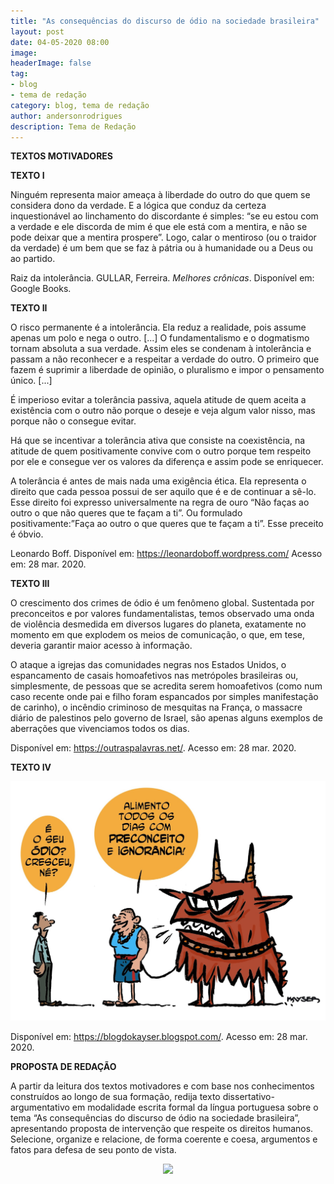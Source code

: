 ```yaml
---
title: "As consequências do discurso de ódio na sociedade brasileira"
layout: post
date: 04-05-2020 08:00
image: 
headerImage: false
tag:
- blog
- tema de redação
category: blog, tema de redação
author: andersonrodrigues
description: Tema de Redação
---
```

**TEXTOS MOTIVADORES**

**TEXTO I**

Ninguém representa maior ameaça à liberdade do outro do que quem se considera dono da verdade. E a lógica que conduz da certeza inquestionável ao linchamento do discordante é simples: “se eu estou com a verdade e ele discorda de mim é que ele está com a mentira, e não se pode deixar que a mentira prospere”. Logo, calar o mentiroso (ou o traidor da verdade) é um bem que se faz à pátria ou à humanidade ou a Deus ou ao partido.

Raiz da intolerância. GULLAR, Ferreira. *Melhores crônicas*. Disponível em: Google Books.

**TEXTO II**

O risco permanente é a intolerância. Ela reduz a realidade, pois assume apenas um polo e nega o outro. [...] O fundamentalismo e o dogmatismo tornam absoluta a sua verdade. Assim eles se condenam à intolerância e passam a não reconhecer e a respeitar a verdade do outro. O primeiro que fazem é suprimir a liberdade de opinião, o pluralismo e impor o pensamento único. [...]

É imperioso evitar a tolerância passiva, aquela atitude de quem aceita a existência com o outro não porque o deseje e veja algum valor nisso, mas porque não o consegue evitar.

Há que se incentivar a tolerância ativa que consiste na coexistência, na atitude de quem positivamente convive com o outro porque tem respeito por ele e consegue ver os valores da diferença e assim pode se enriquecer.

A tolerância é antes de mais nada uma exigência ética. Ela representa o direito que cada pessoa possui de ser aquilo que é e de continuar a sê-lo. Esse direito foi expresso universalmente na regra de ouro “Não faças ao outro o que não queres que te façam a ti”. Ou formulado positivamente:”Faça ao outro o que queres que te façam a ti”. Esse preceito é óbvio.

Leonardo Boff. Disponível em: <https://leonardoboff.wordpress.com/> Acesso em: 28 mar. 2020.

**TEXTO III**

O crescimento dos crimes de ódio é um fenômeno global. Sustentada por preconceitos e por valores fundamentalistas, temos observado uma onda de violência desmedida em diversos lugares do planeta, exatamente no momento em que explodem os meios de comunicação, o que, em tese, deveria garantir maior acesso à informação.

O ataque a igrejas das comunidades negras nos Estados Unidos, o espancamento de casais homoafetivos nas metrópoles brasileiras ou, simplesmente, de pessoas que se acredita serem homoafetivos (como num caso recente onde pai e filho foram espancados por simples manifestação de carinho), o incêndio criminoso de mesquitas na França, o massacre diário de palestinos pelo governo de Israel, são apenas alguns exemplos de aberrações que vivenciamos todos os dias.

Disponível em: <https://outraspalavras.net/>. Acesso em: 28 mar. 2020.

**TEXTO IV**

![](../assets/images/kayser-crescendo-sem-parar.png)

Disponível em: <https://blogdokayser.blogspot.com/>. Acesso em: 28 mar. 2020.

**PROPOSTA DE REDAÇÃO**

A partir da leitura dos textos motivadores e com base nos conhecimentos construídos ao longo de sua formação, redija texto dissertativo-argumentativo em modalidade escrita formal da língua portuguesa sobre o tema “As consequências do discurso de ódio na sociedade brasileira”, apresentando proposta de intervenção que respeite os direitos humanos. Selecione, organize e relacione, de forma coerente e coesa, argumentos e fatos para defesa de seu ponto de vista.

<center><a href="https://drive.google.com/file/d/14x3HQcPL6e7TJBtyp-6gpWBco6wt1svm/view?usp=sharing">
<img src="https://andersonrodrigues.pro.br/assets/images/baixar.png">
</a></center>
